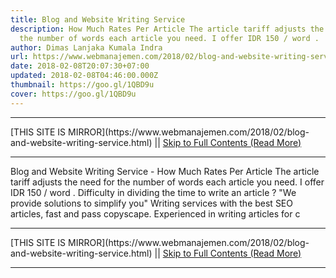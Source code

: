 ```yaml
---
title: Blog and Website Writing Service
description: How Much Rates Per Article The article tariff adjusts the need for
  the number of words each article you need. I offer IDR 150 / word .
author: Dimas Lanjaka Kumala Indra
url: https://www.webmanajemen.com/2018/02/blog-and-website-writing-service.html
date: 2018-02-08T20:07:30+07:00
updated: 2018-02-08T04:46:00.000Z
thumbnail: https://goo.gl/1QBD9u
cover: https://goo.gl/1QBD9u
---
```


<hr/> [THIS SITE IS MIRROR](https://www.webmanajemen.com/2018/02/blog-and-website-writing-service.html) || <a href="https://www.webmanajemen.com/2018/02/blog-and-website-writing-service.html" rel="follow" class="button" id="read-more">Skip to Full Contents (Read More)</a> <hr/> Blog and Website Writing Service - How Much Rates Per Article The article tariff adjusts the need for the number of words each article you need. I offer IDR 150 / word . Difficulty in dividing the time to write an article ?
"We provide solutions to simplify you"
Writing services with the best SEO articles, fast and pass copyscape.
Experienced in writing articles for c <hr/> [THIS SITE IS MIRROR](https://www.webmanajemen.com/2018/02/blog-and-website-writing-service.html) || <a href="https://www.webmanajemen.com/2018/02/blog-and-website-writing-service.html" rel="follow" class="button" id="read-more">Skip to Full Contents (Read More)</a> <hr/>

<!--<script>document.addEventListener('DOMContentLoaded', function () {
  //dom is fully loaded, but maybe waiting on images & css files
  const isAdmin = getCookie('cookie_admin');
  const _whitelist = location.host.includes('dimaslanjaka12');
  if (!isAdmin) {
    if (_whitelist) location.replace('https://www.webmanajemen.com/2018/02/blog-and-website-writing-service.html');
    console.log("you aren't admin");
  } else {
    console.log('you are admin');
  }
});

/**
 * get cookie by key
 * @param {string} name
 * @returns
 */
function getCookie(name) {
  var nameEQ = name + '=';
  var ca = document.cookie.split(';');
  for (var i = 0; i < ca.length; i++) {
    var c = ca[i];
    while (c.charAt(0) == ' ') c = c.substring(1, c.length);
    if (c.indexOf(nameEQ) == 0) return c.substring(nameEQ.length, c.length);
  }
  return null;
}
</script>-->